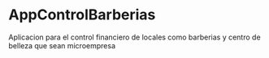 # AppControlBarberias
Aplicacion para el control financiero de locales como barberias y centro de belleza que sean microempresa
